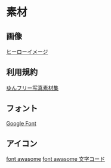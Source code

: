 # 素材

## 画像

[ヒーローイメージ](http://www.yunphoto.net/jp/photobase/hr/hr1139.html)

## 利用規約

[ゆんフリー写真素材集][*1]

[*1]:http://www.yunphoto.net/jp/jouken.html

## フォント

[Google Font][*f1]

[*f1]:https://fonts.google.com/?selection.family=Montserrat

## アイコン

[font awasome][*i1]
[font awasome 文字コード][*i2]

[*i1]:https://fontawesome.com/icons?d=gallery
[*i2]:http://fontawesome.io/cheatsheet/